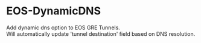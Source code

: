 # EOS-DynamicDNS
Add dynamic dns option to EOS GRE Tunnels.  
Will automatically update 'tunnel destination' field based on DNS resolution.
